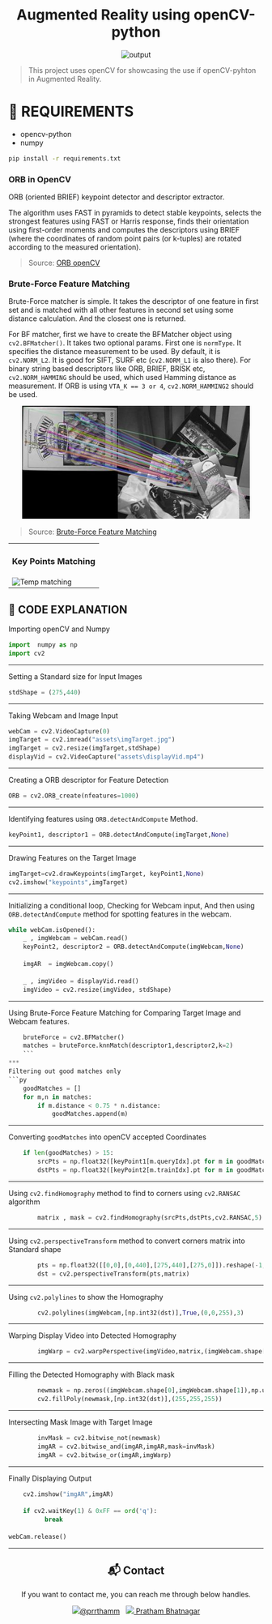 <div align="center">
  <h1> Augmented Reality using openCV-python</h1>
  <img alt="output" src="assets/output.gif" />
 </div>

> This project uses openCV for showcasing the use if openCV-pyhton in Augmented Reality.


# 💾 REQUIREMENTS
+ opencv-python
+ numpy

```bash
pip install -r requirements.txt
```

### ORB in OpenCV
ORB (oriented BRIEF) keypoint detector and descriptor extractor.

The algorithm uses FAST in pyramids to detect stable keypoints, selects the strongest features using FAST or Harris response, finds their orientation using first-order moments and computes the descriptors using BRIEF (where the coordinates of random point pairs (or k-tuples) are rotated according to the measured orientation).

> Source: [ORB openCV](https://docs.opencv.org/3.4/db/d95/classcv_1_1ORB.html)

### Brute-Force Feature Matching
Brute-Force matcher is simple. It takes the descriptor of one feature in first set and is matched with all other features in second set using some distance calculation. And the closest one is returned.

For BF matcher, first we have to create the BFMatcher object using `cv2.BFMatcher()`. It takes two optional params. First one is `normType`. It specifies the distance measurement to be used. By default, it is `cv2.NORM_L2`. It is good for SIFT, SURF etc (`cv2.NORM_L1` is also there). For binary string based descriptors like ORB, BRIEF, BRISK etc, `cv2.NORM_HAMMING` should be used, which used Hamming distance as measurement. If ORB is using `VTA_K == 3 or 4`, `cv2.NORM_HAMMING2` should be used.
<div align="center">

  <img alt="BF" src="assets/bruteforce.jpg" />
 </div>

> Source: [Brute-Force Feature Matching](https://opencv24-python-tutorials.readthedocs.io/en/latest/py_tutorials/py_feature2d/py_matcher/py_matcher.html)

<div align="center">

<table>
<tr>
    <td>
       <h3>Key Points Matching</h3>
    </td>
</tr>

<tr>
    <td>
        <img alt="Temp matching" src="assets/drawKeyPoints.gif" />
    </td>
</tr> 
</table>


</div>




## 📝 CODE EXPLANATION

Importing openCV and Numpy
```py
import  numpy as np
import cv2
```
***
Setting a Standard size for Input Images
```py
stdShape = (275,440)
```
***
Taking Webcam and Image Input
```py
webCam = cv2.VideoCapture(0)
imgTarget = cv2.imread("assets\imgTarget.jpg")
imgTarget = cv2.resize(imgTarget,stdShape)
displayVid = cv2.VideoCapture("assets\displayVid.mp4")
```
***
Creating a ORB descriptor for Feature Detection
```py
ORB = cv2.ORB_create(nfeatures=1000)
```
***
Identifying features using `ORB.detectAndCompute` Method.
```py
keyPoint1, descriptor1 = ORB.detectAndCompute(imgTarget,None)
```
***
Drawing Features on the Target Image 
```py
imgTarget=cv2.drawKeypoints(imgTarget, keyPoint1,None) 
cv2.imshow("keypoints",imgTarget)
```
***
Initializing a conditional loop, Checking for Webcam input, And then using `ORB.detectAndCompute` method for spotting features in the webcam.
```py
while webCam.isOpened():
    _ , imgWebcam = webCam.read()  
    keyPoint2, descriptor2 = ORB.detectAndCompute(imgWebcam,None) 
    
    imgAR  = imgWebcam.copy()
    
    _ , imgVideo = displayVid.read()
    imgVideo = cv2.resize(imgVideo, stdShape)
```
***
Using Brute-Force Feature Matching for Comparing Target Image and Webcam features.
```py
    bruteForce = cv2.BFMatcher()
    matches = bruteForce.knnMatch(descriptor1,descriptor2,k=2)
    ```
***
Filtering out good matches only 
```py
    goodMatches = []
    for m,n in matches:
        if m.distance < 0.75 * n.distance:
            goodMatches.append(m)
```
***
Converting `goodMatches` into openCV accepted Coordinates
```py                 
    if len(goodMatches) > 15:
        srcPts = np.float32([keyPoint1[m.queryIdx].pt for m in goodMatches]).reshape(-1,1,2)
        dstPts = np.float32([keyPoint2[m.trainIdx].pt for m in goodMatches]).reshape(-1,1,2)
```
***
Using `cv2.findHomography` method to find to corners using `cv2.RANSAC` algorithm
```py
        matrix , mask = cv2.findHomography(srcPts,dstPts,cv2.RANSAC,5)
```
***
Using `cv2.perspectiveTransform` method to convert corners matrix into Standard shape
```py  
        pts = np.float32([[0,0],[0,440],[275,440],[275,0]]).reshape(-1,1,2)
        dst = cv2.perspectiveTransform(pts,matrix)
```
***
Using `cv2.polylines` to show the Homography
```py
        cv2.polylines(imgWebcam,[np.int32(dst)],True,(0,0,255),3)
```
***
Warping Display Video into Detected Homography
```py       
        imgWarp = cv2.warpPerspective(imgVideo,matrix,(imgWebcam.shape[1],imgWebcam.shape[0]))
```  
***
Filling the Detected Homography with Black mask
```py      
        newmask = np.zeros((imgWebcam.shape[0],imgWebcam.shape[1]),np.uint8)
        cv2.fillPoly(newmask,[np.int32(dst)],(255,255,255))
```
***
Intersecting Mask Image with  Target Image
```py      
        invMask = cv2.bitwise_not(newmask)
        imgAR = cv2.bitwise_and(imgAR,imgAR,mask=invMask)
        imgAR = cv2.bitwise_or(imgAR,imgWarp)
```
***
Finally Displaying Output   
```py
    cv2.imshow("imgAR",imgAR)
    
    if cv2.waitKey(1) & 0xFF == ord('q'):
          break

webCam.release()
```
***

<div align = "center">
<h2>📬 Contact</h2>

If you want to contact me, you can reach me through below handles.

<a href="https://twitter.com/prrthamm"><img src="https://upload.wikimedia.org/wikipedia/fr/thumb/c/c8/Twitter_Bird.svg/1200px-Twitter_Bird.svg.png" width="25">@prrthamm</img></a>&nbsp;&nbsp; <a href="https://www.linkedin.com/in/pratham-bhatnagar/"><img src="https://www.felberpr.com/wp-content/uploads/linkedin-logo.png" width="25"> Pratham Bhatnagar</img></a>

</div>